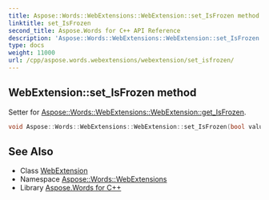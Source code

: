 ```yaml
---
title: Aspose::Words::WebExtensions::WebExtension::set_IsFrozen method
linktitle: set_IsFrozen
second_title: Aspose.Words for C++ API Reference
description: 'Aspose::Words::WebExtensions::WebExtension::set_IsFrozen method. Setter for Aspose::Words::WebExtensions::WebExtension::get_IsFrozen in C++.'
type: docs
weight: 11000
url: /cpp/aspose.words.webextensions/webextension/set_isfrozen/
---
```

## WebExtension::set_IsFrozen method


Setter for [Aspose::Words::WebExtensions::WebExtension::get_IsFrozen](../get_isfrozen/).

```cpp
void Aspose::Words::WebExtensions::WebExtension::set_IsFrozen(bool value)
```

## See Also

* Class [WebExtension](../)
* Namespace [Aspose::Words::WebExtensions](../../)
* Library [Aspose.Words for C++](../../../)
